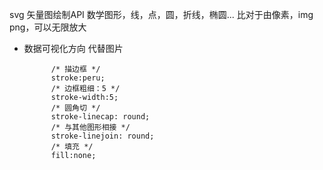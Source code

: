 svg 矢量图绘制API
数学图形，线，点，圆，折线，椭圆...
比对于由像素，img png，可以无限放大


- 数据可视化方向
    代替图片



            /* 描边框 */
            stroke:peru;
            /* 边框粗细：5 */
            stroke-width:5;
            /* 圆角切 */
            stroke-linecap: round;
            /* 与其他图形相接 */
            stroke-linejoin: round;
            /* 填充 */
            fill:none;